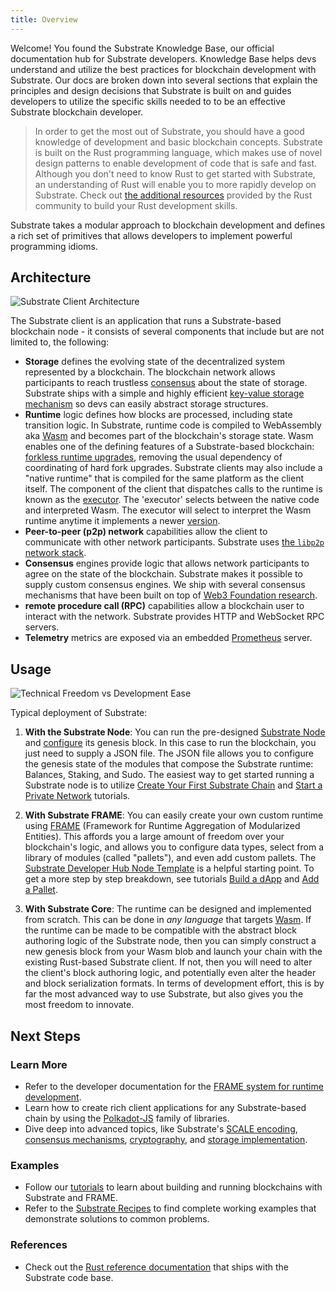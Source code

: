 ```yaml
---
title: Overview
---
```


Welcome! You found the Substrate Knowledge Base, our official documentation hub for Substrate developers. Knowledge Base
helps devs understand and utilize the best practices for blockchain development with Substrate. Our docs are broken down
into several sections that explain the principles and design decisions that Substrate is built on and guides developers
to utilize the specific skills needed to to be an effective Substrate blockchain developer.

> In order to get the most out of Substrate, you should have a good knowledge of development and basic blockchain
> concepts. Substrate is built on the Rust programming language, which makes use of novel design patterns to enable
> development of code that is safe and fast. Although you don't need to know Rust to get started with Substrate, an
> understanding of Rust will enable you to more rapidly develop on Substrate. Check out
> [the additional resources](https://www.rust-lang.org/learn) provided by the Rust community to build your Rust
> development skills.

Substrate takes a modular approach to blockchain development and defines a rich set of primitives that allows developers
to implement powerful programming idioms.

## Architecture

![Substrate Client Architecture](assets/substrate-arch.png)

The Substrate client is an application that runs a Substrate-based blockchain node - it consists of several components
that include but are not limited to, the following:

- **Storage** defines the evolving state of the decentralized system represented by a blockchain. The blockchain network
  allows participants to reach trustless [consensus](knowledgebase/advanced/consensus) about the state of storage.
  Substrate ships with a simple and highly efficient [key-value storage mechanism](knowledgebase/advanced/storage) so
  devs can easily abstract storage structures.
- **Runtime** logic defines how blocks are processed, including state transition logic. In Substrate, runtime code is
  compiled to WebAssembly aka [Wasm](knowledgebase/getting-started/glossary#webassembly-wasm) and becomes part of the
  blockchain's storage state. Wasm enables one of the defining features of a Substrate-based blockchain:
  [forkless runtime upgrades](knowledgebase/advanced/executor#forkless-runtime-upgrades), removing the usual dependency
  of coordinating of hard fork upgrades. Substrate clients may also include a "native runtime" that is compiled for the
  same platform as the client itself. The component of the client that dispatches calls to the runtime is known as the
  [executor](knowledgebase/advanced/executor). The 'executor' selects between the native code and interpreted Wasm. The
  executor will select to interpret the Wasm runtime anytime it implements a newer
  [version](knowledgebase/advanced/executor#runtime-versioning).
- **Peer-to-peer (p2p) network** capabilities allow the client to communicate with other network participants. Substrate
  uses [the `libp2p` network stack](https://libp2p.io/).
- **Consensus** engines provide logic that allows network participants to agree on the state of the blockchain.
  Substrate makes it possible to supply custom consensus engines. We ship with several consensus mechanisms that have
  been built on top of [Web3 Foundation research](https://w3f-research.readthedocs.io/en/latest/index.html).
- **remote procedure call (RPC)** capabilities allow a blockchain user to interact with the network. Substrate provides
  HTTP and WebSocket RPC servers.
- **Telemetry** metrics are exposed via an embedded [Prometheus](https://prometheus.io/) server.

## Usage

![Technical Freedom vs Development Ease](assets/technical-freedom.png)

Typical deployment of Substrate:

1. **With the Substrate Node**: You can run the pre-designed
   [Substrate Node](https://github.com/paritytech/substrate/tree/master/bin/node) and
   [configure](https://github.com/paritytech/substrate/blob/master/bin/node/cli/src/chain_spec.rs) its genesis block. In
   this case to run the blockchain, you just need to supply a JSON file. The JSON file allows you to configure the
   genesis state of the modules that compose the Substrate runtime: Balances, Staking, and Sudo. The easiest way to get
   started running a Substrate node is to utilize
   [Create Your First Substrate Chain](tutorials/create-your-first-substrate-chain) and
   [Start a Private Network](tutorials/start-a-private-network/index.md) tutorials.

2. **With Substrate FRAME**: You can easily create your own custom runtime using [FRAME](knowledgebase/runtime/frame.md)
   (Framework for Runtime Aggregation of Modularized Entities). This affords you a large amount of freedom over your
   blockchain's logic, and allows you to configure data types, select from a library of modules (called "pallets"), and
   even add custom pallets. The
   [Substrate Developer Hub Node Template](https://github.com/substrate-developer-hub/substrate-node-template) is a
   helpful starting point. To get a more step by step breakdown, see tutorials [Build a dApp](tutorials/build-a-dapp)
   and [Add a Pallet](tutorials/add-a-pallet).

3. **With Substrate Core**: The runtime can be designed and implemented from scratch. This can be done in _any language_
   that targets [Wasm](https://webassembly.org/). If the runtime can be made to be compatible with the abstract block
   authoring logic of the Substrate node, then you can simply construct a new genesis block from your Wasm blob and
   launch your chain with the existing Rust-based Substrate client. If not, then you will need to alter the client's
   block authoring logic, and potentially even alter the header and block serialization formats. In terms of development
   effort, this is by far the most advanced way to use Substrate, but also gives you the most freedom to innovate.

## Next Steps

### Learn More

- Refer to the developer documentation for the [FRAME system for runtime development](knowledgebase/runtime).
- Learn how to create rich client applications for any Substrate-based chain by using the
  [Polkadot-JS](knowledgebase/integrate/polkadot-js) family of libraries.
- Dive deep into advanced topics, like Substrate's [SCALE encoding](knowledgebase/advanced/codec),
  [consensus mechanisms](knowledgebase/advanced/consensus), [cryptography](knowledgebase/advanced/cryptography), and
  [storage implementation](knowledgebase/advanced/storage).

### Examples

- Follow our [tutorials](../../tutorials) to learn about building and running blockchains with Substrate and FRAME.
- Refer to the [Substrate Recipes](https://substrate.dev/recipes/) to find complete working examples that demonstrate
  solutions to common problems.

### References

- Check out the [Rust reference documentation](https://substrate.dev/rustdocs) that ships with the Substrate code base.
